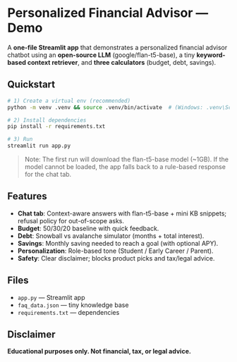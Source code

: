
# Personalized Financial Advisor — Demo

A **one-file Streamlit app** that demonstrates a personalized financial advisor chatbot using an **open-source LLM** (google/flan-t5-base), a tiny **keyword-based context retriever**, and **three calculators** (budget, debt, savings).

## Quickstart

```bash
# 1) Create a virtual env (recommended)
python -m venv .venv && source .venv/bin/activate  # (Windows: .venv\Scripts\activate)

# 2) Install dependencies
pip install -r requirements.txt

# 3) Run
streamlit run app.py
```

> Note: The first run will download the flan-t5-base model (~1GB). If the model cannot be loaded, the app falls back to a rule-based response for the chat tab.

## Features
- **Chat tab**: Context-aware answers with flan-t5-base + mini KB snippets; refusal policy for out-of-scope asks.
- **Budget**: 50/30/20 baseline with quick feedback.
- **Debt**: Snowball vs avalanche simulator (months + total interest).
- **Savings**: Monthly saving needed to reach a goal (with optional APY).
- **Personalization**: Role-based tone (Student / Early Career / Parent).
- **Safety**: Clear disclaimer; blocks product picks and tax/legal advice.

## Files
- `app.py` — Streamlit app
- `faq_data.json` — tiny knowledge base
- `requirements.txt` — dependencies

## Disclaimer
**Educational purposes only. Not financial, tax, or legal advice.**
